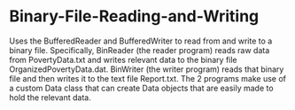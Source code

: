 # Binary-File-Reading-and-Writing
Uses the BufferedReader and BufferedWriter to read from and write to a binary file.
Specifically, BinReader (the reader program) reads raw data from PovertyData.txt and writes relevant data to the binary file OrganizedPovertyData.dat. BinWriter (the writer program) reads that binary file and then writes it to the text file Report.txt. 
The 2 programs make use of a custom Data class that can create Data objects that are easily made to hold the relevant data.
